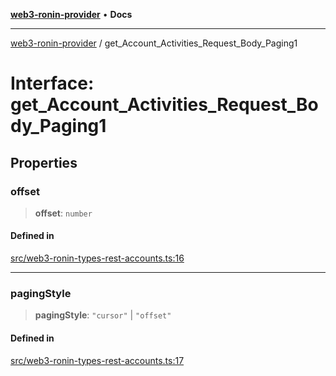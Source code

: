 [**web3-ronin-provider**](../README.md) • **Docs**

***

[web3-ronin-provider](../globals.md) / get\_Account\_Activities\_Request\_Body\_Paging1

# Interface: get\_Account\_Activities\_Request\_Body\_Paging1

## Properties

### offset

> **offset**: `number`

#### Defined in

[src/web3-ronin-types-rest-accounts.ts:16](https://github.com/chuacw/web3-ronin-provider/blob/3fc214e27766815592deb24c85c0a23477593bed/src/web3-ronin-types-rest-accounts.ts#L16)

***

### pagingStyle

> **pagingStyle**: `"cursor"` \| `"offset"`

#### Defined in

[src/web3-ronin-types-rest-accounts.ts:17](https://github.com/chuacw/web3-ronin-provider/blob/3fc214e27766815592deb24c85c0a23477593bed/src/web3-ronin-types-rest-accounts.ts#L17)
